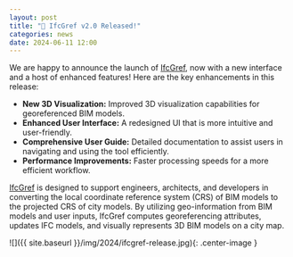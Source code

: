 ```yaml
---
layout: post
title: "🚀 IfcGref v2.0 Released!"
categories: news
date: 2024-06-11 12:00
---
```

We are happy to announce the launch of [IfcGref](https://ifcgref.bk.tudelft.nl), now with a new interface and a host of enhanced features! 
Here are the key enhancements in this release:

- **New 3D Visualization:** Improved 3D visualization capabilities for georeferenced BIM models.
- **Enhanced User Interface:** A redesigned UI that is more intuitive and user-friendly.
- **Comprehensive User Guide:** Detailed documentation to assist users in navigating and using the tool efficiently.
- **Performance Improvements:** Faster processing speeds for a more efficient workflow.

 [IfcGref](https://ifcgref.bk.tudelft.nl) is designed to support  engineers, architects, and developers in converting the local coordinate reference system (CRS) of BIM models to the projected CRS of city models. By utilizing geo-information from BIM models and user inputs, IfcGref computes georeferencing attributes, updates IFC models, and visually represents 3D BIM models on a city map.

![]({{ site.baseurl }}/img/2024/ifcgref-release.jpg){: .center-image }

